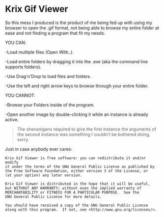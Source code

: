 Krix Gif Viewer
=========
So this mess I produced is the product of me being fed up with using my browser to open the .gif format,
not being able to browse my entire folder at ease and not finding a program that fit my needs.

YOU CAN:

-Load multiple files (Open With..).

-Load entire folders by dragging it into the .exe (aka the command line supports folders).

-Use Drag'n'Drop to load files and folders.

-Use the left and right arrow keys to browse through your entire folder.


YOU CANNOT:

-Browse your Folders inside of the program.

-Open another image by double-clicking it while an instance is already active.
 >The shenanigans required to give the first instance the arguments 
 >of the second instance was something I couldn't be bothered doing, sorry.
 
Just in case anybody ever cares:

    Krix Gif Viewer is free software: you can redistribute it and/or modify
    it under the terms of the GNU General Public License as published by
    the Free Software Foundation, either version 3 of the License, or
    (at your option) any later version.

    Krix Gif Viewer is distributed in the hope that it will be useful,
    but WITHOUT ANY WARRANTY; without even the implied warranty of
    MERCHANTABILITY or FITNESS FOR A PARTICULAR PURPOSE.  See the
    GNU General Public License for more details.

    You should have received a copy of the GNU General Public License
    along with this program.  If not, see <http://www.gnu.org/licenses/>.
